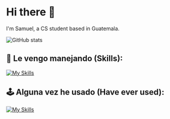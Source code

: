 # Hi there 👋

I'm Samuel, a CS student based in Guatemala. 

![GitHub stats](https://github-readme-streak-stats.herokuapp.com/?user=chamale-rac&layout=compact&theme=dark) 

## 🚗 Le vengo manejando (Skills):
[![My Skills](https://skillicons.dev/icons?i=js,html,css,git,postgres,py,raspberrypi,react,stackoverflow,vscode,bash,latex,md,nodejs,vite)](https://skillicons.dev)

## 🕹️ Alguna vez he usado (Have ever used):
[![My Skills](https://skillicons.dev/icons?i=androidstudio,aws,blender,bootstrap,c,cs,cpp,codepen,flask,eclipse,express,figma,firebase,java,kotlin,linux,materialui,mongodb,netlify,replit,unity,threejs,github)](https://skillicons.dev)
